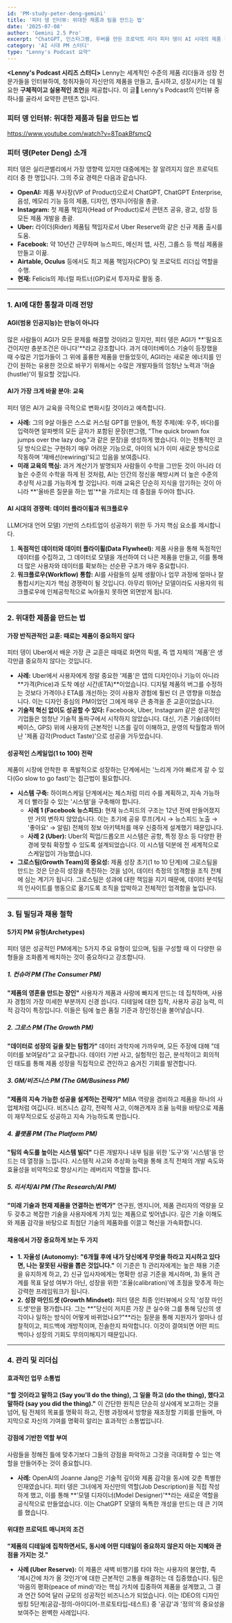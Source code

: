 ```yaml
---
id: 'PM-study-peter-deng-gemini'
title: '피터 뎅 인터뷰: 위대한 제품과 팀을 만드는 법'
date: '2025-07-08'
author: 'Gemini 2.5 Pro'
excerpt: "ChatGPT, 인스타그램, 우버를 만든 프로덕트 리더 피터 뎅이 AI 시대의 제품 전략, 팀 빌딩, 그리고 리더십에 대한 깊은 통찰을 공유합니다.성공적인 PM의 5가지 유형과 채용 철학, 그리고 '때로는 제품이 중요하지 않다'는 역설적인 교훈을 구체적인 사례와 함께 만나보세요."
category: 'AI 시대 PM 스터디'
type: "Lenny's Podcast 요약"
---
```


 **<Lenny's Podcast 시리즈 스터디>** Lenny는 세계적인 수준의 제품 리더들과 성장 전문가들을 인터뷰하여, 청취자들이 자신만의 제품을 만들고, 출시하고, 성장시키는 데 필요한 **구체적이고 실용적인 조언**을 제공합니다. 이 글 Lenny's Podcast의 인터뷰 중 하나를 골라서 요약한 콘텐츠 입니다.

### 피터 뎅 인터뷰: 위대한 제품과 팀을 만드는 법

https://www.youtube.com/watch?v=8TpakBfsmcQ

### 피터 뎅(Peter Deng) 소개

피터 뎅은 실리콘밸리에서 가장 영향력 있지만 대중에게는 잘 알려지지 않은 프로덕트 리더 중 한 명입니다. 그의 주요 경력은 다음과 같습니다.

* **OpenAI:** 제품 부사장(VP of Product)으로서 ChatGPT, ChatGPT Enterprise, 음성, 메모리 기능 등의 제품, 디자인, 엔지니어링을 총괄.
* **Instagram:** 첫 제품 책임자(Head of Product)로서 콘텐츠 공유, 광고, 성장 등 모든 제품 개발을 총괄.
* **Uber:** 라이더(Rider) 제품팀 책임자로서 Uber Reserve와 같은 신규 제품 출시를 도움.
* **Facebook:** 약 10년간 근무하며 뉴스피드, 메신저 앱, 사진, 그룹스 등 핵심 제품을 만들고 이끎.
* **Airtable, Oculus** 등에서도 최고 제품 책임자(CPO) 및 프로덕트 리더십 역할을 수행.
* **현재:** Felicis의 제너럴 파트너(GP)로서 투자자로 활동 중.

---

### 1. AI에 대한 통찰과 미래 전망

#### AGI(범용 인공지능)는 만능이 아니다

많은 사람들이 AGI가 모든 문제를 해결할 것이라고 믿지만, 피터 뎅은 AGI가 **'필요조건이지만 충분조건은 아니다'**라고 강조합니다. 과거 데이터베이스 기술이 등장했을 때 수많은 기업가들이 그 위에 훌륭한 제품을 만들었듯이, AGI라는 새로운 에너지를 인간이 원하는 유용한 것으로 바꾸기 위해서는 수많은 개발자들의 엄청난 노력과 '허슬(hustle)'이 필요할 것입니다.

#### AI가 가장 크게 바꿀 분야: 교육

피터 뎅은 AI가 교육을 극적으로 변화시킬 것이라고 예측합니다.

* **사례:** 그의 9살 아들은 스스로 커스텀 GPT를 만들어, 특정 주제(예: 우주, 바다)를 입력하면 알파벳의 모든 글자가 포함된 문장(판그램, "The quick brown fox jumps over the lazy dog."과 같은 문장)을 생성하게 했습니다. 이는 전통적인 코딩 방식으로는 구현하기 매우 어려운 기능으로, 아이의 뇌가 이미 새로운 방식으로 작동하며 '재배선(rewiring)'되고 있음을 보여줍니다.
* **미래 교육의 핵심:** 과거 계산기가 발명되자 사람들이 수학을 그만둔 것이 아니라 더 높은 수준의 수학을 하게 된 것처럼, AI는 인간의 정신을 해방시켜 더 높은 수준의 추상적 사고를 가능하게 할 것입니다. 미래 교육은 단순히 지식을 암기하는 것이 아니라 **'올바른 질문을 하는 법'**을 가르치는 데 중점을 두어야 합니다.

#### AI 시대의 경쟁력: 데이터 플라이휠과 워크플로우

LLM(거대 언어 모델) 기반의 스타트업이 성공하기 위한 두 가지 핵심 요소를 제시합니다.

1.  **독점적인 데이터와 데이터 플라이휠(Data Flywheel):** 제품 사용을 통해 독점적인 데이터를 수집하고, 그 데이터로 모델을 개선하여 더 나은 제품을 만들고, 이를 통해 더 많은 사용자와 데이터를 확보하는 선순환 구조가 매우 중요합니다.
2.  **워크플로우(Workflow) 통합:** AI를 사람들의 실제 생활이나 업무 과정에 얼마나 잘 통합시키는지가 핵심 경쟁력이 될 것입니다. 아무리 뛰어난 모델이라도 사용자의 워크플로우에 인체공학적으로 녹아들지 못하면 외면받게 됩니다.

---

### 2. 위대한 제품을 만드는 법

#### 가장 반직관적인 교훈: 때로는 제품이 중요하지 않다

피터 뎅이 Uber에서 배운 가장 큰 교훈은 때때로 화면의 픽셀, 즉 앱 자체의 '제품'은 생각만큼 중요하지 않다는 것입니다.

* **사례:** Uber에서 사용자에게 정말 중요한 '제품'은 앱의 디자인이나 기능이 아니라 **가격(Price)과 도착 예상 시간(ETA)**이었습니다. 디지털 제품의 버그를 수정하는 것보다 가격이나 ETA를 개선하는 것이 사용자 경험에 훨씬 더 큰 영향을 미쳤습니다. 이는 디자인 중심의 PM이었던 그에게 매우 큰 충격을 준 교훈이었습니다.
* **기술적 혁신 없이도 성공할 수 있다:** Facebook, Uber, Instagram 같은 성공적인 기업들은 엄청난 기술적 돌파구에서 시작하지 않았습니다. 대신, 기존 기술(데이터베이스, GPS) 위에 사용자의 근본적인 니즈를 깊이 이해하고, 운영의 탁월함과 뛰어난 '제품 감각(Product Taste)'으로 성공을 거두었습니다.

#### 성공적인 스케일업(1 to 100) 전략

제품이 시장에 안착한 후 폭발적으로 성장하는 단계에서는 '느리게 가야 빠르게 갈 수 있다(Go slow to go fast)'는 접근법이 필요합니다.

* **시스템 구축:** 하이퍼스케일 단계에서는 체스처럼 미리 수를 계획하고, 지속 가능하게 더 빨라질 수 있는 '시스템'을 구축해야 합니다.
    * **사례 1 (Facebook 뉴스피드):** 현재 뉴스피드의 구조는 12년 전에 만들어졌지만 거의 변하지 않았습니다. 이는 초기에 공유 루프(게시 → 뉴스피드 노출 → '좋아요' → 알림) 전체의 정보 아키텍처를 매우 신중하게 설계했기 때문입니다.
    * **사례 2 (Uber):** Uber의 픽업/드롭오프 시스템은 공항, 특정 장소 등 다양한 환경에 맞춰 확장할 수 있도록 설계되었습니다. 이 시스템 덕분에 전 세계적으로 스케일업이 가능했습니다.
* **그로스팀(Growth Team)의 중요성:** 제품 성장 초기(1 to 10 단계)에 그로스팀을 만드는 것은 단순히 성장을 촉진하는 것을 넘어, 데이터 측정의 엄격함을 조직 전체에 심는 계기가 됩니다. 그로스팀은 성과에 대한 책임을 지기 때문에, 데이터 분석팀의 인사이트를 행동으로 옮기도록 조직을 압박하고 전체적인 엄격함을 높입니다.

---

### 3. 팀 빌딩과 채용 철학

#### 5가지 PM 유형(Archetypes)

피터 뎅은 성공적인 PM에게는 5가지 주요 유형이 있으며, 팀을 구성할 때 이 다양한 유형들을 조화롭게 배치하는 것이 중요하다고 강조합니다.

##### 1. 컨슈머 PM (The Consumer PM)

**"제품의 영혼을 만드는 장인"**
사용자가 제품과 사랑에 빠지게 만드는 데 집착하며, 사용자 경험의 가장 미세한 부분까지 신경 씁니다. 디테일에 대한 집착, 사용자 공감 능력, 미적 감각이 특징입니다. 이들은 팀에 높은 품질 기준과 장인정신을 불어넣습니다.

##### 2. 그로스 PM (The Growth PM)

**"데이터로 성장의 길을 찾는 탐험가"**
데이터 과학자에 가까우며, 모든 주장에 대해 "데이터를 보여달라"고 요구합니다. 데이터 기반 사고, 실험적인 접근, 분석적이고 회의적인 태도를 통해 제품 성장을 직접적으로 견인하고 숨겨진 기회를 발견합니다.

##### 3. GM/비즈니스 PM (The GM/Business PM)

**"제품의 지속 가능한 성공을 설계하는 전략가"**
MBA 역량을 겸비하고 제품을 하나의 사업체처럼 여깁니다. 비즈니스 감각, 전략적 사고, 이해관계자 조율 능력을 바탕으로 제품이 재무적으로도 성공하고 지속 가능하도록 만듭니다.

##### 4. 플랫폼 PM (The Platform PM)

**"팀의 속도를 높이는 시스템 빌더"**
다른 개발자나 내부 팀을 위한 '도구'와 '시스템'을 만드는 데 열정을 느낍니다. 시스템적 사고와 추상화 능력을 통해 조직 전체의 개발 속도와 효율성을 비약적으로 향상시키는 레버리지 역할을 합니다.

##### 5. 리서치/AI PM (The Research/AI PM)

**"미래 기술과 현재 제품을 연결하는 번역가"**
연구원, 엔지니어, 제품 관리자의 역량을 모두 갖추고 복잡한 기술을 사용자에게 가치 있는 제품으로 빚어냅니다. 깊은 기술 이해도와 제품 감각을 바탕으로 최첨단 기술의 제품화를 이끌고 혁신을 가속화합니다.

#### 채용에서 가장 중요하게 보는 두 가지

* **1. 자율성 (Autonomy):** **"6개월 후에 내가 당신에게 무엇을 하라고 지시하고 있다면, 나는 잘못된 사람을 뽑은 것입니다."** 이 기준은 1) 관리자에게는 높은 채용 기준을 유지하게 하고, 2) 신규 입사자에게는 명확한 성공 기준을 제시하며, 3) 둘의 관계를 목표 달성 여부가 아닌, 성장을 위한 '조율(calibration)'에 초점을 맞추게 하는 강력한 프레임워크가 됩니다.
* **2. 성장 마인드셋 (Growth Mindset):** 피터 뎅은 최종 인터뷰에서 오직 '성장 마인드셋'만을 평가합니다. 그는 **"당신이 저지른 가장 큰 실수와 그를 통해 당신의 생각이나 일하는 방식이 어떻게 바뀌었나요?"**라는 질문을 통해 지원자가 얼마나 성찰적이고, 피드백에 개방적이며, 진솔한지 파악합니다. 이것이 결여되면 어떤 피드백이나 성장의 기회도 무의미해지기 때문입니다.

---

### 4. 관리 및 리더십

#### 효과적인 업무 소통법

**"할 것이라고 말하고 (Say you'll do the thing), 그 일을 하고 (do the thing), 했다고 말하라 (say you did the thing)."** 이 간단한 원칙은 단순히 상사에게 보고하는 것을 넘어, 팀 전체의 목표를 명확히 하고, 진행 과정에서 방향을 재조정할 기회를 만들며, 마지막으로 자신의 기여를 명확히 알리는 효과적인 소통법입니다.

#### 강점에 기반한 역할 부여

사람들을 정해진 틀에 맞추기보다 그들의 강점을 파악하고 그것을 극대화할 수 있는 역할을 만들어주는 것이 중요합니다.

* **사례:** OpenAI의 Joanne Jang은 기술적 깊이와 제품 감각을 동시에 갖춘 특별한 인재였습니다. 피터 뎅은 그녀에게 자신만의 역할(Job Description)을 직접 작성하게 했고, 이를 통해 **'모델 디자이너(Model Designer)'**라는 새로운 역할을 공식적으로 만들었습니다. 이는 ChatGPT 모델의 독특한 개성을 만드는 데 큰 기여를 했습니다.

#### 위대한 프로덕트 매니저의 조건

**"제품의 디테일에 집착하면서도, 동시에 어떤 디테일이 중요하지 않은지 아는 지혜와 관점을 가지는 것."**

* **사례 (Uber Reserve):** 이 제품은 새벽 비행기를 타야 하는 사용자의 불안함, 즉 '제시간에 차가 올 것인가'에 대한 근본적인 고통을 해결하는 데 집중했습니다. 팀은 '마음의 평화(peace of mind)'라는 핵심 가치에 집중하여 제품을 설계했고, 그 결과 연간 50억 달러 규모의 성공적인 비즈니스가 되었습니다. 이는 IDEO의 디자인 씽킹 5단계(공감-정의-아이디어-프로토타입-테스트) 중 '공감'과 '정의'의 중요성을 보여주는 완벽한 사례입니다.